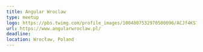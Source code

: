 ```yaml
---
title: Angular Wroclaw
type: meetup
logo: https://pbs.twimg.com/profile_images/1004807532970500096/ACJf4KS7_400x400.jpg
url: https://www.angularwroclaw.pl/
deadline: 
location: Wrocław, Poland
---
```

